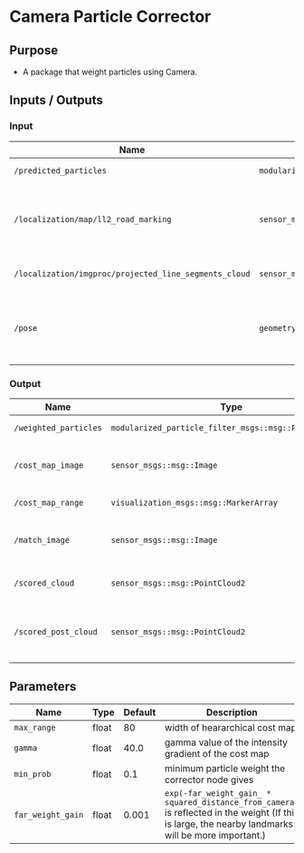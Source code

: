 # Camera Particle Corrector

## Purpose

- A package that weight particles using Camera.

## Inputs / Outputs

### Input

| Name                                                  | Type                                                   | Description                                                 |
|-------------------------------------------------------|--------------------------------------------------------|-------------------------------------------------------------|
| `/predicted_particles`                                | `modularized_particle_filter_msgs::msg::ParticleArray` | predicted particles                                         |
| `/localization/map/ll2_road_marking`                  | `sensor_msgs::msg::PointCloud2`                        | road surface marking converted to line segments             |
| `/localization/imgproc/projected_line_segments_cloud` | `sensor_msgs::msg::PointCloud2`                        | projected line segments                                     |
| `/pose`                                               | `geometry_msgs::msg::PoseStamped`                      | reference to retrieve the area map around the self location |


### Output

| Name                  | Type                                                   | Description                              |
|-----------------------|--------------------------------------------------------|------------------------------------------|
| `/weighted_particles` | `modularized_particle_filter_msgs::msg::ParticleArray` | weighted particles                       |
| `/cost_map_image`     | `sensor_msgs::msg::Image`                              | cost map created from lanelet2           |
| `/cost_map_range`     | `visualization_msgs::msg::MarkerArray`                 | cost map boundary                        |
| `/match_image`        | `sensor_msgs::msg::Image`                              | projected line segments image            |
| `/scored_cloud`       | `sensor_msgs::msg::PointCloud2`                        | weighted 3d line segments                |
| `/scored_post_cloud`  | `sensor_msgs::msg::PointCloud2`                        | weighted 3d line segments which are iffy |

## Parameters

| Name              | Type  | Default | Description                                                                |
|-------------------|-------|---------|----------------------------------------------------------------------------|
| `max_range`       | float | 80      | width of heararchical cost map                                             |
| `gamma`           | float | 40.0    | gamma value of the intensity gradient of the cost map                      |
| `min_prob`        | float | 0.1     | minimum particle weight the corrector node gives                           |
| `far_weight_gain` | float | 0.001   | `exp(-far_weight_gain_ * squared_distance_from_camera)` is reflected in the weight (If this is large, the nearby landmarks will be more important.)|